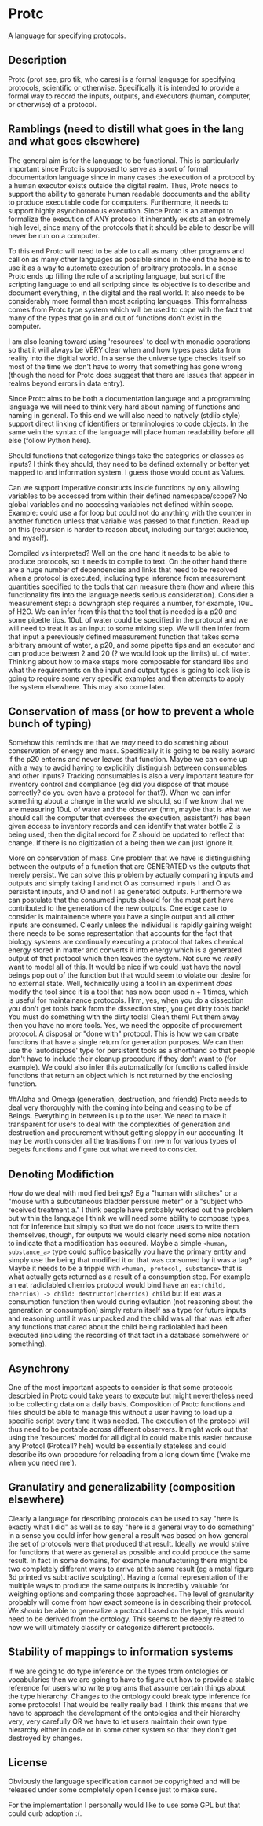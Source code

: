 # Protc
A language for specifying protocols.


## Description
Protc (prot see, pro tik, who cares) is a formal language for specifying protocols,
scientific or otherwise. Specifically it is intended to provide a formal way to
record the inputs, outputs, and executors (human, computer, or otherwise) of a
protocol.


## Ramblings (need to distill what goes in the lang and what goes elsewhere)
The general aim is for the language to be functional. This is particularly important
since Protc is supposed to serve as a sort of formal documentation language since in
many cases the execution of a protocol by a human executor exists outside the digital
realm. Thus, Protc needs to support the ability to generate human readable doccuments
and the ability to produce executable code for computers. Furthermore, it needs to
support highly asynchoronous execution. Since Protc is an attempt to formalize the
execution of ANY protocol it inherantly exists at an extremely high level, since many
of the protocols that it should be able to describe will never be run on a computer.

To this end Protc will need to be able to call as many other programs and call on as
many other languages as possible since in the end the hope is to use it as a way to
automate execution of arbitrary protocols. In a sense Protc ends up filling the role
of a scripting language, but sort of the scripting language to end all scripting
since its objective is to describe and document everything, in the digital and the
real world. It also needs to be considerably more formal than most scripting languages.
This formalness comes from Protc type system which will be used to cope with the
fact that many of the types that go in and out of functions don't exist in the computer.

I am also leaning toward using 'resources' to deal with monadic operations so that
it will always be VERY clear when and how types pass data from reality into the
digitial world. In a sense the universe type checks itself so most of the time we
don't have to worry that something has gone wrong (though the need for Protc does
suggest that there are issues that appear in realms beyond errors in data entry).

Since Protc aims to be both a documentation language and a programming language
we will need to think very hard about naming of functions and naming in general.
To this end we will also need to natively (stdlib style) support direct linking
of identifiers or terminologies to code objects. In the same vein the syntax of
the language will place human readability before all else (follow Python here).

Should functions that categorize things take the categories or classes as inputs?
I think they should, they need to be defined externally or better yet mapped to
and information system. I guess those would count as Values.

Can we support imperative constructs inside functions by only allowing variables
to be accessed from within their defined namespace/scope? No global variables
and no accessing variables not defined within scope. Example: could use a for
loop but could not do anything with the counter in another function unless that
variable was passed to that function. Read up on this (recursion is harder to
reason about, including our target audience, and myself).

Compiled vs interpreted? Well on the one hand it needs to be able to produce
protocols, so it needs to compile to text. On the other hand there are a huge
number of dependencies and links that need to be resolved when a protocol is
executed, including type inference from measurement quantities specified to
the tools that can measure them (how and where this functionality fits into the
language needs serious consideration). Consider a measurement step: a downgraph
step requires a number, for example, 10uL of H2O. We can infer from this that
the tool that is needed is a p20 and some pipette tips. 10uL of water could be
specified in the protocol and we will need to treat it as an input to some mixing
step. We will then infer from that input a pereviously defined measurement function
that takes some arbitrary amount of water, a p20, and some pipette tips and an
executor and can produce between 2 and 20 (? we would look up the limits) uL of
water. Thinking about how to make steps more composable for standard libs and
what the requirements on the input and output types is going to look like is
going to require some very specific examples and then attempts to apply the system
elsewhere. This may also come later.


## Conservation of mass (or how to prevent a whole bunch of typing)
Somehow this reminds me that we *may* need to do something about conservation of
energy and mass. Specifically it is going to be really akward if the p20 enterns
and never leaves that function. Maybe we can come up with a way to avoid having to
explicitily distinguish between consumables and other inputs? Tracking consumables
is also a very important feature for inventory control and compliance (eg did you
dispose of that mouse correctly? do you even have a protocol for that?). When we can
infer something about a change in the world we should, so if we know that we are
measuring 10uL of water and the observer (hrm, maybe that is what we should call
the computer that oversees the execution, assistant?) has been given access to
inventory records and can identify that water bottle Z is being used, then the
digital record for Z should be updated to reflect that change. If there is no
digitization of a being then we can just ignore it.

More on conservation of mass. One problem that we have is distinguishing between
the outputs of a function that are GENERATED vs the outputs that merely persist.
We can solve this problem by actually comparing inputs and outputs and simply
taking I and not O as consumed inputs I and O as persistent inputs, and O and
not I as generated outputs. Furthermore we can postulate that the consumed inputs
should for the most part have contributed to the generation of the new outputs.
One edge case to consider is maintainence where you have a single output and all
other inputs are consumed. Clearly unless the individual is rapidly gaining weight
there needs to be some representation that accounts for the fact that biology systems
are continually executing a protocol that takes chemical energy stored in matter and
converts it into energy which is a generated output of that protocol which then
leaves the system. Not sure we *really* want to model all of this. It would be nice
if we could just have the novel beings pop out of the function but that would seem
to violate our desire for no external state. Well, technically using a tool in
an experiment *does* modify the tool since it is a tool that has now been used
n + 1 times, which is useful for maintainance protocols. Hrm, yes, when you do a
dissection you don't get tools back from the dissection step, you get dirty tools
back! You must do something with the dirty tools! Clean them! Put them away then
you have no more tools. Yes, we need the opposite of procurement protocol. A
disposal or "done with" protocol. This is how we can create functions that have
a single return for generation purposes. We can then use the 'autodispose' type
for persistent tools as a shorthand so that people don't have to include their
cleanup procedure if they don't want to (for example). We could also infer this
automatically for functions called inside functions that return an object which
is not returned by the enclosing function.


##Alpha and Omega (generation, destruction, and friends)
Protc needs to deal very thoroughly with the coming into being and ceasing to be
of Beings. Everything in between is up to the user. We need to make it transparent
for users to deal with the complexities of generation and destruction and procurement
without getting sloppy in our accounting. It may be worth consider all the trasitions
from n=>m for various types of begets functions and figure out what we need to consider.


## Denoting Modifiction
How do we deal with modified beings? Eg a "human with stitches" or a "mouse with
a subcutaneous bladder perssure meter" or a "subject who received treatment a."
I think people have probably worked out the problem but within the language I
think we will need some ability to compose types, not for inference but simply
so that we do not force users to write them themselves, though, for outputs we
would clearly need some nice notation to indicate that a modification has occured.
Maybe a simple ```<human, substance_a>``` type could suffice basically you have
the primary entity and simply use the being that modified it or that was consumed
by it was a tag? Maybe it needs to be a tripple with ```<human, protocol, substance>```
that is what actually gets returned as a result of a consumption step. For example
an eat radiolabled cherrios protocol would bind have an ```eat(child, cherrios) ->
child: destructor(cherrios) child``` but if eat was a consumption function then
would during evlaution (not reasoning about the generation or consumption) simply
return itself as a type for future inputs and reasoning until it was unpacked and
the child was all that was left after any functions that cared about the child
being radiolabled had been executed (including the recording of that fact in a
database somehwere or something).


## Asynchrony
One of the most important aspects to consider is that some protocols descrbied in
Protc could take years to execute but might nevertheless need to be collecting data
on a daily basis. Composition of Protc functions and files should be able to manage
this without a user having to load up a specific script every time it was needed.
The execution of the protocol will thus need to be portable across different observers.
It might work out that using the 'resources' model for all digital io could make this
easier because any Protcol (Protcall? heh) would be essentially stateless and could
describe its own procedure for reloading from a long down time ('wake me when you
need me').


## Granulatiry and generalizability (composition elsewhere)
Clearly a language for describing protocols can be used to say "here is exactly
what I did" as well as to say "here is a general way to do something" in a sense
you could infer how general a result was based on how general the set of protocols
were that produced that result. Ideally we would strive for functions that were
as general as possible and could produce the same result. In fact in some domains,
for example manufacturing there might be two completely different ways to arrive
at the same result (eg a metal figure 3d printed vs subtractive sculpting). Having
a formal representation of the multiple ways to produce the same outputs is
incredibly valuable for weighing options and comparing those approaches. The level
of granularity probably will come from how exact someone is in describing their
protocol. We *should* be able to generalize a protocol based on the type, this
would need to be derived from the ontology. This seems to be deeply related to how
we will ultimately classify or categorize different protocols.


## Stability of mappings to information systems
If we are going to do type inference on the types from ontologies or vocabularies
then we are going to have to figure out how to provide a stable reference for
users who write programs that assume certain things about the type hierarchy.
Changes to the ontology could break type inference for some protocols! That would
be really really bad. I think this means that we have to approach the development
of the ontologies and their hierarchy very, very carefully OR we have to let users
maintain their own type hierarchy either in code or in some other system so that
they don't get destroyed by changes.


## License
Obviously the language specification cannot be copyrighted and will be released
under some completely open license just to make sure.

For the implementation I personally would like to use some GPL but that could
curb adoption :(.
